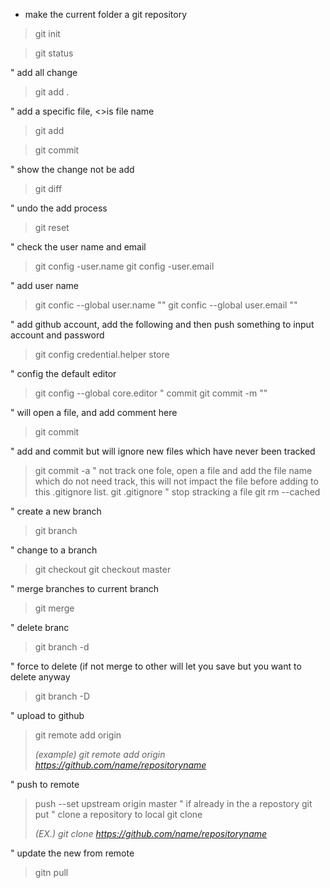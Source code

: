 - make the current folder a git repository
>git init

>git status

" add all change
>git add .

" add a specific file, <>is file name
>git add <file>

>git commit

" show the change not be add
>git diff

" undo the add process
>git reset

" check the user name and email
> git config -user.name
> git config -user.email

" add user name
> git confic --global user.name "<name>"
> git confic --global user.email "<email>"

" add github account, add the following and then push something to input account and password
> git config credential.helper store

" config the default editor
> git config --global core.editor <EditorName>
" commit 
> git commit -m "<some comment>"

" will open a file, and add comment here
> git commit

" add and commit but will ignore new files which have never been tracked
> git commit -a
" not track one fole, open a file and add the file name which do not need track, this will not impact the file before adding to this .gitignore list.
> git .gitignore
" stop stracking a file
> git rm --cached <filename>

" create a new branch
> git branch <BranchName>

" change to a branch
> git checkout <BranchName>
> git checkout master

" merge branches to current branch
> git merge <BranchName>

" delete branc
> git branch -d <BranchName>

" force to delete (if not merge to other will let you save but you want to delete anyway
> git branch -D <BranchName>

" upload to github
> git remote add origin <address>
> (example) git remote add origin https://github.com/name/repositoryname

" push to remote
> push --set upstream origin master
" if already in the a repostory
> git put
" clone a repository to local
> git clone <address>
> (EX.) git clone https://github.com/name/repositoryname

" update the new from remote
> gitn pull

